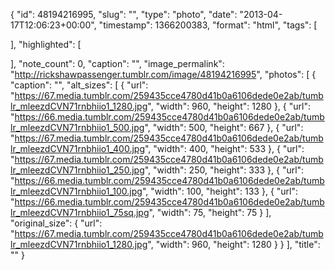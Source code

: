 {
  "id": 48194216995,
  "slug": "",
  "type": "photo",
  "date": "2013-04-17T12:06:23+00:00",
  "timestamp": 1366200383,
  "format": "html",
  "tags": [

  ],
  "highlighted": [

  ],
  "note_count": 0,
  "caption": "",
  "image_permalink": "http://rickshawpassenger.tumblr.com/image/48194216995",
  "photos": [
    {
      "caption": "",
      "alt_sizes": [
        {
          "url": "https://67.media.tumblr.com/259435cce4780d41b0a6106dede0e2ab/tumblr_mleezdCVN71rnbhiio1_1280.jpg",
          "width": 960,
          "height": 1280
        },
        {
          "url": "https://66.media.tumblr.com/259435cce4780d41b0a6106dede0e2ab/tumblr_mleezdCVN71rnbhiio1_500.jpg",
          "width": 500,
          "height": 667
        },
        {
          "url": "https://67.media.tumblr.com/259435cce4780d41b0a6106dede0e2ab/tumblr_mleezdCVN71rnbhiio1_400.jpg",
          "width": 400,
          "height": 533
        },
        {
          "url": "https://67.media.tumblr.com/259435cce4780d41b0a6106dede0e2ab/tumblr_mleezdCVN71rnbhiio1_250.jpg",
          "width": 250,
          "height": 333
        },
        {
          "url": "https://66.media.tumblr.com/259435cce4780d41b0a6106dede0e2ab/tumblr_mleezdCVN71rnbhiio1_100.jpg",
          "width": 100,
          "height": 133
        },
        {
          "url": "https://66.media.tumblr.com/259435cce4780d41b0a6106dede0e2ab/tumblr_mleezdCVN71rnbhiio1_75sq.jpg",
          "width": 75,
          "height": 75
        }
      ],
      "original_size": {
        "url": "https://67.media.tumblr.com/259435cce4780d41b0a6106dede0e2ab/tumblr_mleezdCVN71rnbhiio1_1280.jpg",
        "width": 960,
        "height": 1280
      }
    }
  ],
  "title": ""
}

